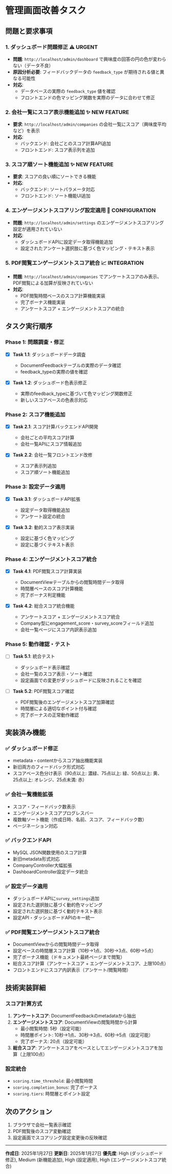 # 管理画面改善タスク

## 問題と要求事項

### 1. ダッシュボード問題修正 ⚠️ URGENT
- **問題**: `http://localhost/admin/dashboard` で興味度の回答の円の色が変わらない（データ不良）
- **原因分析必要**: フィードバックデータの `feedback_type` が期待される値と異なる可能性
- **対応**: 
  - データベースの実際の `feedback_type` 値を確認
  - フロントエンドの色マッピング関数を実際のデータに合わせて修正

### 2. 会社一覧にスコア表示機能追加 ✨ NEW FEATURE
- **要求**: `http://localhost/admin/companies` の会社一覧にスコア（興味度平均など）を表示
- **対応**:
  - バックエンド: 会社ごとのスコア計算API追加
  - フロントエンド: スコア表示列を追加

### 3. スコア順ソート機能追加 ✨ NEW FEATURE
- **要求**: スコアの良い順にソートできる機能
- **対応**:
  - バックエンド: ソートパラメータ対応
  - フロントエンド: ソート機能UI追加

### 4. エンゲージメントスコアリング設定適用 🔧 CONFIGURATION
- **問題**: `http://localhost/admin/settings` のエンゲージメントスコアリング設定が適用されていない
- **対応**:
  - ダッシュボードAPIに設定データ取得機能追加
  - 設定されたアンケート選択肢に基づく色マッピング・テキスト表示

### 5. PDF閲覧エンゲージメントスコア統合 📈 INTEGRATION
- **問題**: `http://localhost/admin/companies` でアンケートスコアのみ表示、PDF閲覧による加算が反映されていない
- **対応**:
  - PDF閲覧時間ベースのスコア計算機能実装
  - 完了ボーナス機能実装
  - アンケートスコア + エンゲージメントスコアの統合

## タスク実行順序

### Phase 1: 問題調査・修正
- [x] **Task 1.1**: ダッシュボードデータ調査
  - DocumentFeedbackテーブルの実際のデータ確認
  - feedback_typeの実際の値を確認
  
- [x] **Task 1.2**: ダッシュボード色表示修正
  - 実際のfeedback_typeに基づいて色マッピング関数修正
  - 新しいスコアベースの色表示対応

### Phase 2: スコア機能追加
- [x] **Task 2.1**: スコア計算バックエンドAPI開発
  - 会社ごとの平均スコア計算
  - 会社一覧APIにスコア情報追加
  
- [x] **Task 2.2**: 会社一覧フロントエンド改修
  - スコア表示列追加
  - スコア順ソート機能追加

### Phase 3: 設定データ適用
- [x] **Task 3.1**: ダッシュボードAPI拡張
  - 設定データ取得機能追加
  - アンケート設定の統合

- [x] **Task 3.2**: 動的スコア表示実装
  - 設定に基づく色マッピング
  - 設定に基づくテキスト表示

### Phase 4: エンゲージメントスコア統合
- [x] **Task 4.1**: PDF閲覧スコア計算実装
  - DocumentViewテーブルからの閲覧時間データ取得
  - 時間層ベースのスコア計算機能
  - 完了ボーナス判定機能

- [x] **Task 4.2**: 総合スコア統合機能
  - アンケートスコア + エンゲージメントスコア統合
  - Company型にengagement_score・survey_scoreフィールド追加
  - 会社一覧ページにスコア内訳表示追加

### Phase 5: 動作確認・テスト
- [ ] **Task 5.1**: 統合テスト
  - ダッシュボード表示確認
  - 会社一覧のスコア表示・ソート確認
  - 設定画面での変更がダッシュボードに反映されることを確認
  
- [ ] **Task 5.2**: PDF閲覧スコア確認
  - PDF閲覧後のエンゲージメントスコア加算確認
  - 時間層による適切なポイント付与確認
  - 完了ボーナスの正常動作確認

## 実装済み機能

### ✅ ダッシュボード修正
- metadata・contentからスコア抽出機能実装
- 新旧両方のフィードバック形式対応
- スコアベース色分け表示（90点以上: 濃緑、75点以上: 緑、50点以上: 黄、25点以上: オレンジ、25点未満: 赤）

### ✅ 会社一覧機能拡張
- スコア・フィードバック数表示
- エンゲージメントスコアプログレスバー
- 複数軸ソート機能（作成日時、名前、スコア、フィードバック数）
- ページネーション対応

### ✅ バックエンドAPI
- MySQL JSON関数使用のスコア計算
- 新旧metadata形式対応
- CompanyController大幅拡張
- DashboardController設定データ統合

### ✅ 設定データ適用
- ダッシュボードAPIに`survey_settings`追加
- 設定された選択肢に基づく動的色マッピング
- 設定された選択肢に基づく動的テキスト表示
- 設定API・ダッシュボードAPIのキー統一

### ✅ PDF閲覧エンゲージメントスコア統合
- DocumentViewからの閲覧時間データ取得
- 設定ベースの時間層スコア計算（10秒→1点、30秒→3点、60秒→5点）
- 完了ボーナス機能（ドキュメント最終ページまで閲覧）
- 総合スコア計算（アンケートスコア + エンゲージメントスコア、上限100点）
- フロントエンドにスコア内訳表示（アンケート/閲覧時間）

## 技術実装詳細

### スコア計算方式
1. **アンケートスコア**: DocumentFeedbackのmetadataから抽出
2. **エンゲージメントスコア**: DocumentViewの閲覧時間から計算
   - 最小閲覧時間: 5秒（設定可能）
   - 時間層ポイント: 10秒→1点、30秒→3点、60秒→5点（設定可能）
   - 完了ボーナス: 20点（設定可能）
3. **総合スコア**: アンケートスコアをベースとしてエンゲージメントスコアを加算（上限100点）

### 設定統合
- `scoring.time_threshold`: 最小閲覧時間
- `scoring.completion_bonus`: 完了ボーナス
- `scoring.tiers`: 時間層とポイント設定

## 次のアクション
1. ブラウザで会社一覧表示確認
2. PDF閲覧後のスコア変動確認
3. 設定画面でスコアリング設定変更後の反映確認

---
**作成日**: 2025年1月27日
**更新日**: 2025年1月27日
**優先度**: High (ダッシュボード修正), Medium (新機能追加), High (設定適用), High (エンゲージメントスコア統合) 